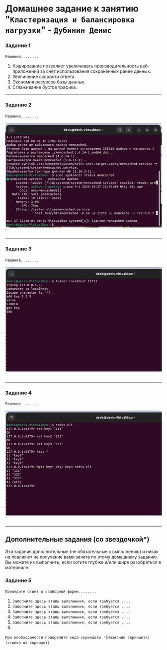 # Домашнее задание к занятию "`Кластеризация и балансировка нагрузки`" - `Дубинин Денис`



### Задание 1

`Решение........`

1. Кэширование позволяет увеличивать производительность веб-приложений за счёт использования сохранённых ранее данных.
2. Увеличение скорости ответа.
3. Экономия ресурсов базы данных.
4. Сглаживание бустов трафика. 

---

### Задание 2

`Решение........`



![1](https://github.com/DubininDenis/keshirovanie/blob/main/1.png)`

---

### Задание 3

`Решение........`

![2](https://github.com/DubininDenis/keshirovanie/blob/main/2.png)`

---

### Задание 4

`Решение........`

![3](https://github.com/DubininDenis/keshirovanie/blob/main/3.png)`

---
## Дополнительные задания (со звездочкой*)

Эти задания дополнительные (не обязательные к выполнению) и никак не повлияют на получение вами зачета по этому домашнему заданию. Вы можете их выполнить, если хотите глубже и/или шире разобраться в материале.

### Задание 5

`Приведите ответ в свободной форме........`

1. `Заполните здесь этапы выполнения, если требуется ....`
2. `Заполните здесь этапы выполнения, если требуется ....`
3. `Заполните здесь этапы выполнения, если требуется ....`
4. `Заполните здесь этапы выполнения, если требуется ....`
5. `Заполните здесь этапы выполнения, если требуется ....`
6. 

`При необходимости прикрепитe сюда скриншоты
![Название скриншота](ссылка на скриншот)`
